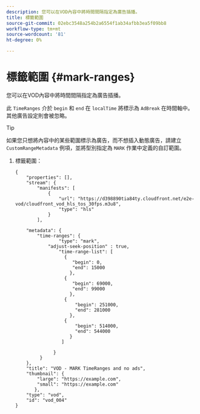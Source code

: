 ```yaml
---
description: 您可以在VOD內容中將時間間隔指定為廣告插播。
title: 標籤範圍
source-git-commit: 02ebc3548a254b2a6554f1ab34afbb3ea5f09bb8
workflow-type: tm+mt
source-wordcount: '81'
ht-degree: 0%

---
```


# 標籤範圍 {#mark-ranges}

您可以在VOD內容中將時間間隔指定為廣告插播。

此 `TimeRanges` 介於 `begin` 和 `end` 在 `localTime` 將標示為 `AdBreak` 在時間軸中。 其他廣告設定則會被忽略。

>[!TIP]
>
>如果您只想將內容中的某些範圍標示為廣告，而不想插入動態廣告，請建立 `CustomRangeMetadata` 例項，並將型別指定為 `MARK` 作業中定義的自訂範圍。

1. 標籤範圍：

   ```
   {   
       "properties": [],
       "stream": {
           "manifests": [
               {
                   "url": "https://d398890tia84ty.cloudfront.net/e2e-vod/cloudfront_vod_hls_tos_30fps.m3u8",
                   "type": "hls"
               }
           ],
   
       "metadata": {
           "time-ranges": {
                   "type": "mark",
               "adjust-seek-position" : true,   
                   "time-range-list": [
                     {
                        "begin": 0,
                        "end": 15000
                       },
                     {
                        "begin": 69000,
                        "end": 99000
                       },
                     {
                         "begin": 251000,
                         "end": 281000
                       },
                     {
                         "begin": 514000,
                         "end": 544000
                       }
                    ]
   
                 }
            }           
       },   
       "title": "VOD - MARK TimeRanges and no ads",
       "thumbnail": {
           "large": "https://example.com",
           "small": "https://example.com"
          },
       "type": "vod",
       "id": "vod_004"
   }
   ```
